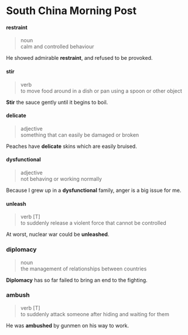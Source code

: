 # South China Morning Post

#### restraint
>noun <br>
calm and controlled behaviour

He showed admirable **restraint**, and refused to be provoked.

#### stir 
>verb <br>
to move food around in a dish or pan using a spoon or other object

**Stir** the sauce gently until it begins to boil.

#### delicate
>adjective <br>
something that can easily be damaged or broken

Peaches have **delicate** skins which are easily bruised.

#### dysfunctional
>adjective <br>
not behaving or working normally

Because I grew up in a **dysfunctional** family, anger is a big issue for me.

#### unleash
>verb [T] <br>
to suddenly release a violent force that cannot be controlled

At worst, nuclear war could be **unleashed**.

### diplomacy
>noun <br>
the management of relationships between countries

**Diplomacy** has so far failed to bring an end to the fighting.

### ambush
>verb [T] <br>
to suddenly attack someone after hiding and waiting for them

He was **ambushed** by gunmen on his way to work.


